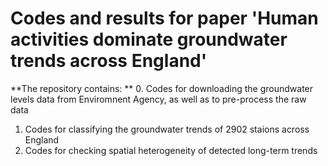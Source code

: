 # Codes and results for paper 'Human activities dominate groundwater trends across England'

**The repository contains:
**
0. Codes for downloading the groundwater levels data from Enviromnent Agency, as well as to pre-process the raw data
1. Codes for classifying the groundwater trends of 2902 staions across England
2. Codes for checking spatial heterogeneity of detected long-term trends 
